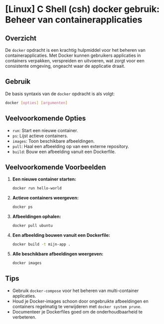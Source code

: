 # [Linux] C Shell (csh) docker gebruik: Beheer van containerapplicaties

## Overzicht
De `docker` opdracht is een krachtig hulpmiddel voor het beheren van containerapplicaties. Met Docker kunnen gebruikers applicaties in containers verpakken, verspreiden en uitvoeren, wat zorgt voor een consistente omgeving, ongeacht waar de applicatie draait.

## Gebruik
De basis syntaxis van de `docker` opdracht is als volgt:

```bash
docker [opties] [argumenten]
```

## Veelvoorkomende Opties
- `run`: Start een nieuwe container.
- `ps`: Lijst actieve containers.
- `images`: Toon beschikbare afbeeldingen.
- `pull`: Haal een afbeelding op van een externe repository.
- `build`: Bouw een afbeelding vanuit een Dockerfile.

## Veelvoorkomende Voorbeelden

1. **Een nieuwe container starten:**
   ```bash
   docker run hello-world
   ```

2. **Actieve containers weergeven:**
   ```bash
   docker ps
   ```

3. **Afbeeldingen ophalen:**
   ```bash
   docker pull ubuntu
   ```

4. **Een afbeelding bouwen vanuit een Dockerfile:**
   ```bash
   docker build -t mijn-app .
   ```

5. **Alle beschikbare afbeeldingen weergeven:**
   ```bash
   docker images
   ```

## Tips
- Gebruik `docker-compose` voor het beheren van multi-container applicaties.
- Houd je Docker-images schoon door ongebruikte afbeeldingen en containers regelmatig te verwijderen met `docker system prune`.
- Documenteer je Dockerfiles goed om de onderhoudbaarheid te verbeteren.